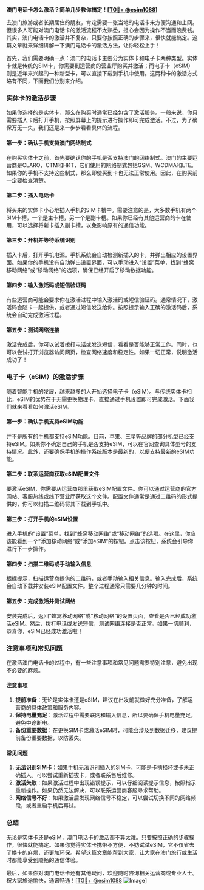 **澳门电话卡怎么激活？简单几步教你搞定！[[TG💪+ @esim1088](https://t.me/s/esim1088)]**

去澳门旅游或者长期居住的朋友，肯定需要一张当地的电话卡来方便沟通和上网。但很多人可能对澳门电话卡的激活流程不太熟悉，担心会因为操作不当而浪费钱。其实，澳门电话卡的激活并不复杂，只要你按照正确的步骤来，很快就能搞定。这篇文章就来详细讲解一下澳门电话卡的激活方法，让你轻松上手！

首先，我们需要明确一点：澳门的电话卡主要分为实体卡和电子卡两种类型。实体卡就是传统的SIM卡，你需要到运营商的营业厅购买并激活；而电子卡（eSIM）则是近年来兴起的一种新型卡，可以直接下载到手机中使用。这两种卡的激活方式略有不同，下面我们分别来介绍。

### 实体卡的激活步骤

如果你选择的是实体卡，那么在购买时通常已经包含了激活服务。一般来说，你只需要插入卡后打开手机，按照屏幕上的提示进行操作即可完成激活。不过，为了确保万无一失，我们还是来一步步看看具体的流程。

#### 第一步：确认手机支持澳门网络制式

在购买实体卡之前，首先要确认你的手机是否支持澳门的网络制式。澳门的主要运营商是CLARO、CTM和HKT，它们使用的网络制式包括GSM、WCDMA和LTE。如果你的手机不支持这些制式，那么即使买到卡也无法正常使用。因此，在购买前一定要检查清楚。

#### 第二步：插入电话卡

将买来的实体卡小心地插入手机的SIM卡槽中。需要注意的是，大多数手机有两个SIM卡槽，一个是主卡槽，另一个是副卡槽。如果你已经有其他运营商的卡在使用，可以选择将新卡插入副卡槽，以免影响原有的通信功能。

#### 第三步：开机并等待系统识别

插入卡后，打开手机电源。手机系统会自动检测新插入的卡，并弹出相应的设置界面。如果你的手机没有自动弹出设置界面，可以手动进入“设置”菜单，找到“蜂窝移动网络”或“移动网络”的选项，确保已经开启了移动数据功能。

#### 第四步：输入激活码或短信验证码

有些运营商可能会要求你在激活过程中输入激活码或短信验证码。通常情况下，激活码会随卡一起提供，或者通过短信发送给你。按照提示输入正确的激活码后，系统会自动完成激活过程。

#### 第五步：测试网络连接

激活完成后，你可以试着拨打电话或发送短信，看看是否能够正常工作。同时，也可以尝试打开浏览器访问网页，检查网络速度和稳定性。如果一切正常，说明激活成功了！

### 电子卡（eSIM）的激活步骤

随着智能手机的发展，越来越多的人开始选择电子卡（eSIM）。与传统实体卡相比，eSIM的优势在于无需更换物理卡，直接通过手机设置即可完成激活。下面我们就来看看如何激活eSIM。

#### 第一步：确认手机支持eSIM功能

并不是所有的手机都支持eSIM功能。目前，苹果、三星等品牌的部分机型已经支持eSIM。如果你不确定自己的手机是否支持eSIM，可以在官网查询具体型号的支持情况。此外，还要确保手机的操作系统版本是最新的，以便支持最新的eSIM功能。

#### 第二步：联系运营商获取eSIM配置文件

要激活eSIM，你需要从运营商那里获取eSIM配置文件。你可以通过运营商的官方网站、客服热线或线下营业厅获取这个文件。配置文件通常是通过二维码的形式提供的，你可以扫描二维码将其下载到手机中。

#### 第三步：打开手机的eSIM设置

进入手机的“设置”菜单，找到“蜂窝移动网络”或“移动网络”的选项。在这里，你应该能看到一个“添加移动网络”或“添加eSIM”的按钮。点击该按钮，系统会引导你进行下一步操作。

#### 第四步：扫描二维码或手动输入信息

根据提示，扫描运营商提供的二维码，或者手动输入相关信息。输入完成后，系统会自动下载并安装eSIM配置文件。整个过程通常只需要几分钟的时间。

#### 第五步：完成激活并测试网络

安装完成后，返回“蜂窝移动网络”或“移动网络”的设置页面，查看是否已经成功激活eSIM。然后，拨打电话或发送短信，测试网络连接是否正常。如果一切顺利，恭喜你，eSIM已经成功激活啦！

### 注意事项和常见问题

在激活澳门电话卡的过程中，有一些注意事项和常见问题需要特别注意，避免出现不必要的麻烦。

#### 注意事项

1. **提前准备**：无论是实体卡还是eSIM，建议在出发前就做好充分准备，了解运营商的具体政策和服务内容。
2. **保持电量充足**：激活过程中需要联网和输入信息，所以要确保手机电量充足，避免中途断电。
3. **备份重要数据**：在更换SIM卡或激活eSIM时，可能会涉及到数据迁移，建议提前备份重要数据，以防丢失。

#### 常见问题

1. **无法识别SIM卡**：如果手机无法识别插入的SIM卡，可能是卡槽损坏或卡未正确插入。可以尝试重新插拔卡，或者联系售后维修。
2. **激活失败**：如果激活过程中出现错误提示，可以仔细阅读提示信息，按照指示重新操作。如果仍然无法解决，可以联系运营商客服寻求帮助。
3. **网络信号不好**：如果激活后发现网络信号不稳定，可以尝试切换不同的网络频段，或者重启手机后再试。

### 总结

无论是实体卡还是eSIM，澳门电话卡的激活都不算太难。只要按照正确的步骤操作，很快就能搞定。如果你觉得实体卡携带不方便，不妨试试eSIM，它不仅省去了换卡的麻烦，还更加环保。希望这篇文章能帮到大家，让大家在澳门旅行或生活时都能享受到顺畅的通信体验。

最后，如果你对澳门电话卡还有其他疑问，欢迎随时咨询相关运营商或专业人士。祝大家旅途愉快，通讯畅通！[[TG💪+ @esim1088](https://t.me/s/esim1088) ![Image](https://i.postimg.cc/4NQfJmqS/Snipaste-2025-05-13-00-14-12.png)]